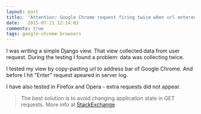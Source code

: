 ```yaml
---
layout: post
title:  "Attention: Google Chrome request firing twice when url entered manually"
date:   2015-07-21 12:14:03
comments: true
tags: google-chrome browsers
---
```

I was writing a simple Django view. That view collected data from user request. During the testing I found a problem: data was collecting twice.

I tested my view by copy-pasting url to address bar of Google Chrome. And before I hit "Enter" request apeared in server log.

I have also tested in Firefox and Opera - extra requests did not appear.

> The best solution is to avoid changing application state in GET requests. More info at [StackExchange](http://programmers.stackexchange.com/questions/188860/why-shouldnt-a-get-request-change-data-on-the-server) 